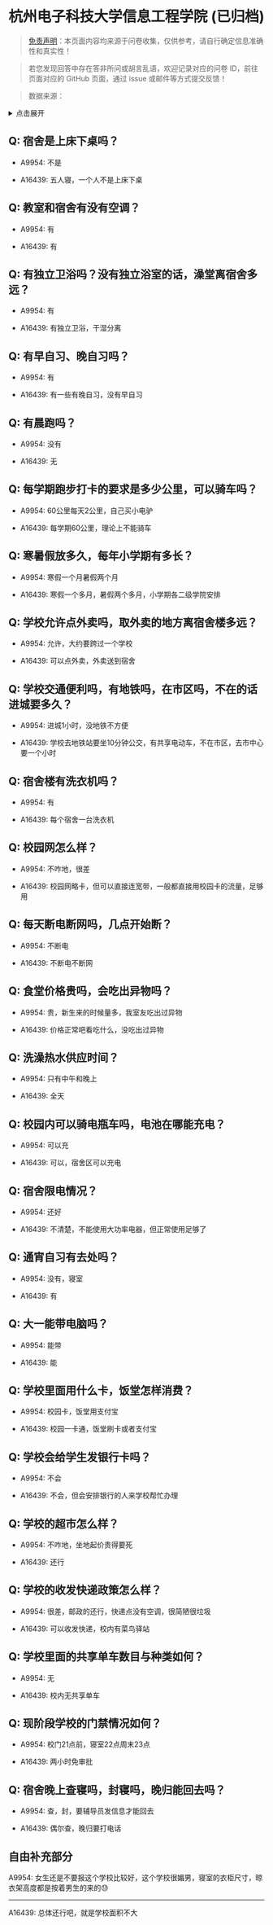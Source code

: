 # 杭州电子科技大学信息工程学院 (已归档)

> [免责声明](https://colleges.chat/#_3)：本页面内容均来源于问卷收集，仅供参考，请自行确定信息准确性和真实性！

> 若您发现回答中存在答非所问或胡言乱语，欢迎记录对应的问卷 ID，前往页面对应的 GitHub 页面，通过 issue 或邮件等方式提交反馈！

> 数据来源：

<details><summary>点击展开</summary>
<ul>
<li>A9954: 1227670036@qq.com (2022 年 06 月)</li>
<li>A16439: 匿名 (2022 年 11 月)</li>
</ul>
</details>

## Q: 宿舍是上床下桌吗？

- A9954: 不是

- A16439: 五人寝，一个人不是上床下桌

## Q: 教室和宿舍有没有空调？

- A9954: 有

- A16439: 有

## Q: 有独立卫浴吗？没有独立浴室的话，澡堂离宿舍多远？

- A9954: 有

- A16439: 有独立卫浴，干湿分离

## Q: 有早自习、晚自习吗？

- A9954: 有

- A16439: 有一些有晚自习，没有早自习

## Q: 有晨跑吗？

- A9954: 没有

- A16439: 无

## Q: 每学期跑步打卡的要求是多少公里，可以骑车吗？

- A9954: 60公里每天2公里，自己买小电驴

- A16439: 每学期60公里，理论上不能骑车

## Q: 寒暑假放多久，每年小学期有多长？

- A9954: 寒假一个月暑假两个月

- A16439: 寒假一个多月，暑假两个多月，小学期各二级学院安排

## Q: 学校允许点外卖吗，取外卖的地方离宿舍楼多远？

- A9954: 允许，大约要跨过一个学校

- A16439: 可以点外卖，外卖送到宿舍

## Q: 学校交通便利吗，有地铁吗，在市区吗，不在的话进城要多久？

- A9954: 进城1小时，没地铁不方便

- A16439: 学校去地铁站要坐10分钟公交，有共享电动车，不在市区，去市中心要一个小时

## Q: 宿舍楼有洗衣机吗？

- A9954: 有

- A16439: 每个宿舍一台洗衣机

## Q: 校园网怎么样？

- A9954: 不咋地，很差

- A16439: 校园网略卡，但可以直接连宽带，一般都直接用校园卡的流量，足够用

## Q: 每天断电断网吗，几点开始断？

- A9954: 不断电

- A16439: 不断电不断网

## Q: 食堂价格贵吗，会吃出异物吗？

- A9954: 贵，新生来的时候量多，我室友吃出过异物

- A16439: 价格正常吧看吃什么，没吃出过异物

## Q: 洗澡热水供应时间？

- A9954: 只有中午和晚上

- A16439: 全天

## Q: 校园内可以骑电瓶车吗，电池在哪能充电？

- A9954: 可以充

- A16439: 可以，宿舍区可以充电

## Q: 宿舍限电情况？

- A9954: 还好

- A16439: 不清楚，不能使用大功率电器，但正常使用足够了

## Q: 通宵自习有去处吗？

- A9954: 没有，寝室

- A16439: 有

## Q: 大一能带电脑吗？

- A9954: 能带

- A16439: 能

## Q: 学校里面用什么卡，饭堂怎样消费？

- A9954: 校园卡，饭堂用支付宝

- A16439: 校园一卡通，饭堂刷卡或者支付宝

## Q: 学校会给学生发银行卡吗？

- A9954: 不会

- A16439: 不会，但会安排银行的人来学校帮忙办理

## Q: 学校的超市怎么样？

- A9954: 不咋地，坐地起价贵得要死

- A16439: 还行

## Q: 学校的收发快递政策怎么样？

- A9954: 很差，邮政的还行，快递点没有空调，很简陋很垃圾

- A16439: 可以收发快递，校内有菜鸟驿站

## Q: 学校里面的共享单车数目与种类如何？

- A9954: 无

- A16439: 校内无共享单车

## Q: 现阶段学校的门禁情况如何？

- A9954: 校门21点前，寝室22点周末23点

- A16439: 两小时免审批

## Q: 宿舍晚上查寝吗，封寝吗，晚归能回去吗？

- A9954: 查，封，要辅导员发信息才能回去

- A16439: 偶尔查，晚归要打电话

## 自由补充部分

A9954: 女生还是不要报这个学校比较好，这个学校很媚男，寝室的衣柜尺寸，晾衣架高度都是按着男生的来的😓

***

A16439: 总体还行吧，就是学校面积不大